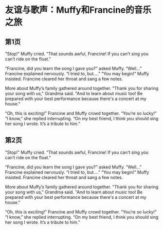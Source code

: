 # 友谊与歌声：Muffy和Francine的音乐之旅

## 第1页

"Stop!" Muffy cried. "That sounds awful, Francine!
If you can't sing you can’t ride on the float."

“Francine, did you learn the song I gave you?” asked Muffy.
“Well…” Francine explained nervously. “I tried to, but….”
“You may begin!” Muffy insisted.
Francine cleared her throat and sang a few notes.

More about Muffy’s family gathered around together.
"Thank you for sharing your song with us," Grandma said. "And
to learn about music too! Be prepared with your
best performance because there's a concert at my house."

“Oh, this is exciting!” Francine and Muffy crowd
together. “You’re so lucky!”
“I know,” she replied interrupting. “On my best friend, I think
you should sing her song I wrote. It’s a tribute to him.”

## 第2页

"Stop!" Muffy cried. "That sounds awful, Francine!
If you can't sing you can’t ride on the float."

“Francine, did you learn the song I gave you?” asked Muffy.
“Well…” Francine explained nervously. “I tried to, but….”
“You may begin!” Muffy insisted.
Francine cleared her throat and sang a few notes.

More about Muffy’s family gathered around together.
"Thank you for sharing your song with us," Grandma said. "And
to learn about music too! Be prepared with your
best performance because there's a concert at my house."

“Oh, this is exciting!” Francine and Muffy crowd
together. “You’re so lucky!”
“I know,” she replied interrupting. “On my best friend, I think
you should sing her song I wrote. It’s a tribute to him.”